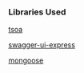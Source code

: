  
 ### Libraries Used 

[tsoa](https://tsoa-community.github.io/docs/getting-started.html#building-the-routes-file)

[swagger-ui-express](https://www.npmjs.com/package/swagger-ui-express)

[mongoose](https://mongoosejs.com/)

